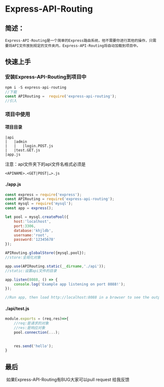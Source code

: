# Express-API-Routing
## 简述：
    Express-API-Routing是一个简单的Express路由系统，他不需要你进行其他的操作，只需要将API文件放到规定的文件夹内，Express-API-Routing将自动加载到项目中。
## 快速上手
### 安装Express-API-Routing到项目中

```js
npm i -S express-api-routing
//下载
const APIRouting =  require('express-api-routing');
//引入
```

### 项目中使用

#### 项目目录

	|api
	|	|admin
	|	|	|login.POST.js
	|	|test.GET.js
	|app.js

注意：api文件夹下的api文件名格式必须是

	<APINAME>.<GET|POST|…>.js


#### ./app.js


```js
const express = require('express');
const APIRouting = require('express-api-routing');
const mysql = require('mysql');
const app = express();

let pool = mysql.createPool({
    host:'localhost',
    port:3306,
    database:'khjldb',
    username:'root',
    password:'12345678'
});

APIRouting.globalStore({mysql,pool});
//store:全局化对象

app.use(APIRouting.static(__dirname,'./api'));
//static:设置api文件的目录

app.listen(8088, () => {
    console.log('Example app listening on port 8088!');
});

//Run app, then load http://localhost:8088 in a browser to see the output.

```

#### ./api/test.js

```js
module.exports = (req,res)=>{
    //req:是请求的对象
    //res:是响应对象
    pool.connection(...);
    
    
    res.send('hello');
}
```

## 最后

​	如果Express-API-Routing有BUG大家可以pull request 给我反馈

